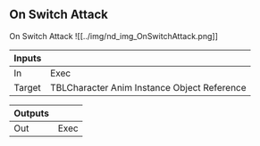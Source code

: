 ## On Switch Attack
On Switch Attack
![[../img/nd_img_OnSwitchAttack.png]]

|Inputs||
|--|--|
| In | Exec |
| Target | TBLCharacter Anim Instance Object Reference |

|Outputs||
|--|--|
| Out | Exec |
